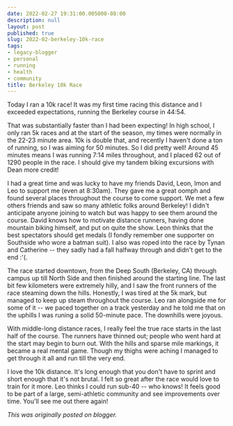 ```yaml
---
date: 2022-02-27 19:31:00.005000-08:00
description: null
layout: post
published: true
slug: 2022-02-berkeley-10k-race
tags:
- legacy-blogger
- personal
- running
- health
- community
title: Berkeley 10k Race
---
```




Today I ran a 10k race! It was my first time racing this distance and I exceeded expectations, running the Berkeley course in 44:54.   


That was substantially faster than I had been expecting! In high school, I only ran 5k races and at the start of the season, my times were normally in the 22-23 minute area. 10k is double that, and recently I haven't done a ton of running, so I was aiming for 50 minutes. So I did pretty well! Around 45 minutes means I was running 7:14 miles throughout, and I placed 62 out of 1290 people in the race. I should give my tandem biking excursions with Dean more credit!  


I had a great time and was lucky to have my friends David, Leon, Imon and Leo to support me (even at 8:30am). They gave me a great oomph and found several places throughout the course to come support. We met a few others friends and saw so many athletic folks around Berkeley! I didn't anticipate anyone joining to watch but was happy to see them around the course. David knows how to motivate distance runners, having done mountain biking himself, and put on quite the show. Leon thinks that the best spectators should get medals (I fondly remember one supporter on Southside who wore a batman suit). I also was roped into the race by Tynan and Catherine -- they sadly had a fall halfway through and didn't get to the end :'(.  


The race started downtown, from the Deep South (Berkeley, CA) through campus up till North Side and then finished around the starting line. The last bit few kilometers were extremely hilly, and I saw the front runners of the race steaming down the hills. Honestly, I was tired at the 5k mark, but managed to keep up steam throughout the course. Leo ran alongside me for some of it -- we paced together on a track yesterday and he told me that on the uphills I was runing a solid 50-minute pace. The downhills were joyous.

With middle-long distance races, I really feel the true race starts in the last half of the course. The runners have thinned out; people who went hard at the start may begin to burn out. With the hills and sparse mile markings, it became a real mental game. Though my thighs were aching I managed to get through it all and run till the very end.

I love the 10k distance. It's long enough that you don't have to sprint and short enough that it's not brutal. I felt so great after the race would love to train for it more. Leo thinks I could run sub-40 -- who knows! It feels good to be part of a large, semi-athletic community and see improvements over time. You'll see me out there again!  

*This was originally posted on blogger.*
